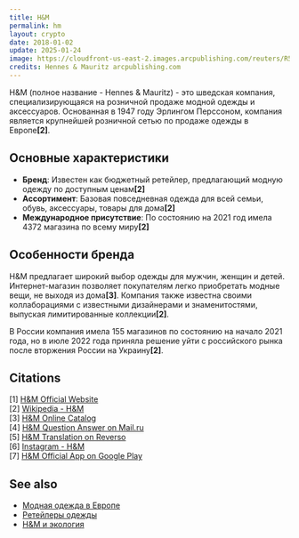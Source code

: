 ```yaml
---
title: H&M
permalink: hm
layout: crypto
date: 2018-01-02
update: 2025-01-24
image: https://cloudfront-us-east-2.images.arcpublishing.com/reuters/R57BITT63ZNLLA4SOKQJAEC2MY.jpg
credits: Hennes & Mauritz arcpublishing.com
---
```


H&M (полное название - Hennes & Mauritz) - это шведская компания, специализирующаяся на розничной продаже модной одежды и аксессуаров. Основанная в 1947 году Эрлингом Перссоном, компания является крупнейшей розничной сетью по продаже одежды в Европе<strong>[2]</strong>.

## Основные характеристики

- **Бренд**: Известен как бюджетный ретейлер, предлагающий модную одежду по доступным ценам<strong>[2]</strong>
- **Ассортимент**: Базовая повседневная одежда для всей семьи, обувь, аксессуары, товары для дома<strong>[2]</strong>
- **Международное присутствие**: По состоянию на 2021 год имела 4372 магазина по всему миру<strong>[2]</strong>

## Особенности бренда

H&M предлагает широкий выбор одежды для мужчин, женщин и детей. Интернет-магазин позволяет покупателям легко приобретать модные вещи, не выходя из дома<strong>[3]</strong>. Компания также известна своими коллаборациями с известными дизайнерами и знаменитостями, выпуская лимитированные коллекции<strong>[2]</strong>.

В России компания имела 155 магазинов по состоянию на начало 2021 года, но в июле 2022 года приняла решение уйти с российского рынка после вторжения России на Украину<strong>[2]</strong>.

## Citations

[1] [H&M Official Website](https://hmonline.ru)  
[2] [Wikipedia - H&M](https://ru.wikipedia.org/wiki/H&M)  
[3] [H&M Online Catalog](https://hmonline.ru/catalog)  
[4] [H&M Question Answer on Mail.ru](https://otvet.mail.ru/question/35707002)  
[5] [H&M Translation on Reverso](https://context.reverso.net/%D0%BF%D0%B5%D1%80%D0%B5%D0%B2%D0%BE%D0%B4/%D0%B0%D0%BD%D0%B3%D0%BB%D0%B8%D0%B9%D1%81%D0%BA%D0%B8%D0%B9-%D1%80%D1%83%D1%81%D1%81%D0%BA%D0%B8%D0%B9/H&M)  
[6] [Instagram - H&M](https://www.instagram.com/hm/?locale=ru&hl=bg)  
[7] [H&M Official App on Google Play](https://play.google.com/store/apps/details?id=com.hm.goe&hl=ru)

## See also
- [Модная одежда в Европе](fashion-in-europe)
- [Ретейлеры одежды](clothing-retailers)
- [H&M и экология](hm-and-sustainability)


<!-- Prompt: - If topic Name Surname title must be Surname, Name - Change title: A Template with article topic - Create permalink: from article-topic - Edit "Citations" section title to ## Citations. - Format the references in the "Citations" section as follows: [1] [URL](URL). - When referring to a citation number in the text, use the following HTML tag format: <strong>[1]</strong>. - Ensure each citation number correctly corresponds to the entry in the "Citations" section. - The citation numbers should be clickable links in the format above. - Provide a list of related topics in the same format as above. - Use the pattern "[Topic Name](topic-link)" for each item. - The **See also** section must be included automatically at the end of the article. - Leave this Prompt after editing at the end of the code. -->
